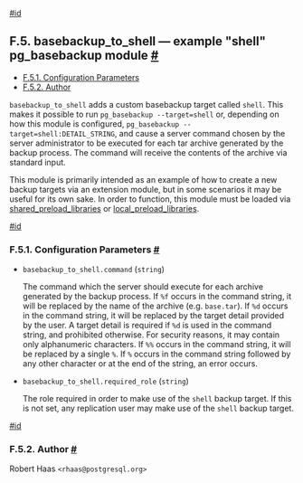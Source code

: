 [#id](#BASEBACKUP-TO-SHELL)

## F.5. basebackup\_to\_shell — example "shell" pg\_basebackup module [#](#BASEBACKUP-TO-SHELL)

  * [F.5.1. Configuration Parameters](basebackup-to-shell#BASEBACKUP-TO-SHELL-CONFIGURATION-PARAMETERS)
  * [F.5.2. Author](basebackup-to-shell#BASEBACKUP-TO-SHELL-AUTHOR)



`basebackup_to_shell` adds a custom basebackup target called `shell`. This makes it possible to run `pg_basebackup --target=shell` or, depending on how this module is configured, `pg_basebackup --target=shell:DETAIL_STRING`, and cause a server command chosen by the server administrator to be executed for each tar archive generated by the backup process. The command will receive the contents of the archive via standard input.

This module is primarily intended as an example of how to create a new backup targets via an extension module, but in some scenarios it may be useful for its own sake. In order to function, this module must be loaded via [shared\_preload\_libraries](runtime-config-client#GUC-SHARED-PRELOAD-LIBRARIES) or [local\_preload\_libraries](runtime-config-client#GUC-LOCAL-PRELOAD-LIBRARIES).

[#id](#BASEBACKUP-TO-SHELL-CONFIGURATION-PARAMETERS)

### F.5.1. Configuration Parameters [#](#BASEBACKUP-TO-SHELL-CONFIGURATION-PARAMETERS)

* `basebackup_to_shell.command` (`string`)

  The command which the server should execute for each archive generated by the backup process. If `%f` occurs in the command string, it will be replaced by the name of the archive (e.g. `base.tar`). If `%d` occurs in the command string, it will be replaced by the target detail provided by the user. A target detail is required if `%d` is used in the command string, and prohibited otherwise. For security reasons, it may contain only alphanumeric characters. If `%%` occurs in the command string, it will be replaced by a single `%`. If `%` occurs in the command string followed by any other character or at the end of the string, an error occurs.

* `basebackup_to_shell.required_role` (`string`)

  The role required in order to make use of the `shell` backup target. If this is not set, any replication user may make use of the `shell` backup target.

[#id](#BASEBACKUP-TO-SHELL-AUTHOR)

### F.5.2. Author [#](#BASEBACKUP-TO-SHELL-AUTHOR)

Robert Haas `<rhaas@postgresql.org>`